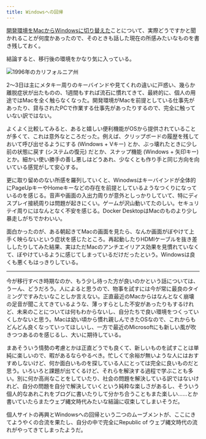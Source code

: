 ```yaml
---
title: Windowsへの回帰
---
```


[開発環境をMacからWindowsに切り替えた](/articles/2020-09-28-development-on-windows)ことについて、実際どうですかと聞かれることが何度かあったので、そのときも話した現在の所感みたいなものを書き残しておく。

結論すると、移行後の環境をかなり気に入っている。

![](https://i.imgur.com/MZzPZ0Qh.jpg "1996年のカリフォルニア州")

2～3日は主にメタキー周りのキーバインドや見てくれの違いに戸惑い、幾らか離脱症状が出たものの、1週間もすれば流石に慣れてきて、最終的に、個人の用途ではMacを全く触らなくなった。開発環境がMacを前提としている仕事先があったり、貸与されたPCで作業する仕事先があったりするので、完全に触っていない訳ではない。

よくよく比較してみると、あると嬉しい便利機能がOSから提供されていることが多くて、これは意外なところだった。例えば、クリップボードの履歴を残しておいて呼び出せるようにする (Windows + Vキー) とか、ぶっ壊れたときに少し前の状態に戻す (システムの復元) だとか、スナップ機能 (Windows + 矢印キー) とか。細かい使い勝手の善し悪しはどうあれ、少なくとも作り手と同じ方向を向いている感覚がして安心する。

更に取り留めのない所感を羅列していくと、Winodwsはキーバインドが全体的にPageUpキーやHomeキーなどの存在を前提としているようなつくりになっているのを感じる。音声や画面の入出力周りが意外としっかりしていて、特にディスプレイ接続周りは問題が起きにくい。ゲームが沢山動いてたのしい。セキュリテイ周りにはなんとなく不安を感じる。Docker DesktopはMacのものより少し暴走しがちでかわいい。

面白かったのが、ある朝起きてMacの画面を見たら、なんか画面がぼやけて上手く映らないという症状を感じたところ。再起動したりHDMIケーブルを抜き差ししたりしてみた結果、実はただMacのアンチエイリアス効果を見慣れていなくて、ぼやけているように感じてしまっているだけだったという。Windowsは良くも悪くもはっきりしている。

---

今が移行すべき時期なのか、もう少し待った方が良いのかという話については、うーん、どうだろう。人によると思うので、物事を試すには今が常に最良のタイミングですみたいなことしか言えない。正直最近のMacからはなんとなく崩壊の足音が聞こえてきているような、薄っすらとした不安があったりもするけれど、未来のことについては何もわからないし、自分たちで良い環境をつくっていくしかないと思う。Macは幼い頃から慣れ親しんできたOSなので、これからもどんどん良くなっていってほしいし、一方で最近のMicrosoftにも新しい風が吹きつつあるのを感じるし、大いに期待している。

まあそういう情勢の考慮とかは正直どうでも良くて、新しいものを試すことは単純に楽しいので、暇があるならやるべき。忙しくて余裕が無いような人にはおすすめしないけど、何か面白いものを探している人にとっては完全に良いものだと思う。いろいろと課題が出てくるけど、それらを解決する過程で学ぶことも多い。別に何か高尚なことをしていたり、社会の問題を解決している訳ではないけれど、自分の問題を自分で解決していくという純粋な楽しさがあるし、そういう個人的なあれこれをブログに書いたりして分かち合うこともまた楽しい……とか書いていたらまたウェブ縄文時代みたいな結論に収束してしまいそうだ。

個人サイトの再興とWindowsへの回帰という二つのムーブメントが、ここにきてようやくの合流を果たし、自分の中で完全にRepublic of ウェブ縄文時代の流れがやってきてしまったようだ。
